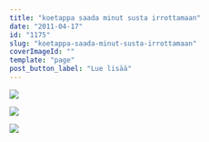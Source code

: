```yaml
---
title: "koetappa saada minut susta irrottamaan"
date: "2011-04-17"
id: "1175"
slug: "koetappa-saada-minut-susta-irrottamaan"
coverImageId: ""
template: "page"
post_button_label: "Lue lisää"
---
```


[![](images/IMG_0902.png)](http://4.bp.blogspot.com/-RtmtJAaUYqU/TatIMCCPdpI/AAAAAAAAAFM/wHZ5ig7DgZk/s1600/IMG_0902.png)

  

[![](images/IMG_0903.png)](http://1.bp.blogspot.com/-J8cd1kSzlC0/TatIN6k1xzI/AAAAAAAAAFQ/Zjh8adMjOT8/s1600/IMG_0903.png)

  

[![](images/IMG_0900.png)](http://2.bp.blogspot.com/-jiQ7rt_lnfo/TatIPw3mp6I/AAAAAAAAAFU/SHsjUbMPU_o/s1600/IMG_0900.png)
